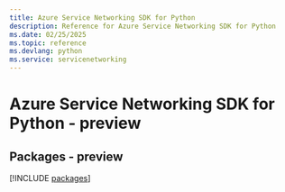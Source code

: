 ```yaml
---
title: Azure Service Networking SDK for Python
description: Reference for Azure Service Networking SDK for Python
ms.date: 02/25/2025
ms.topic: reference
ms.devlang: python
ms.service: servicenetworking
---
```

# Azure Service Networking SDK for Python - preview
## Packages - preview
[!INCLUDE [packages](service-networking-index.md)]